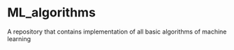 # ML_algorithms
A repository that contains implementation of all basic algorithms of machine learning
